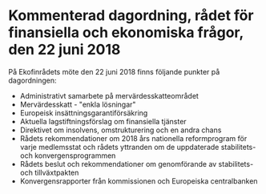 # Kommenterad dagordning, rådet för finansiella och ekonomiska frågor, den 22 juni 2018

På Ekofinrådets möte den 22 juni 2018 finns följande punkter på dagordningen:

* Administrativt samarbete på mervärdesskatteområdet
* Mervärdesskatt - "enkla lösningar"
* Europeisk insättningsgarantiförsäkring
* Aktuella lagstiftningsförslag om finansiella tjänster
* Direktivet om insolvens, omstrukturering och en andra chans
* Rådets rekommendationer om 2018 års nationella
  reformprogram för varje medlemsstat och rådets yttranden om
  de uppdaterade stabilitets- och konvergensprogrammen
* Rådets beslut och rekommendationer om genomförande av stabilitets- och tillväxtpakten
* Konvergensrapporter från kommissionen och Europeiska centralbanken
